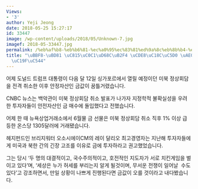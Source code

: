 ```yaml
---
Views:
- '3'
author: Yeji Jeong
date: 2018-05-25 15:27:17
id: 33447
image: /wp-content/uploads/2018/05/Unknown-7.jpg
imagef: 2018-05-33447.jpg
permalink: /%eb%af%b8-%eb%b6%81-%ec%a0%95%ec%83%81%ed%9a%8c%eb%8b%b4-%ec%b7%a8%ec%86%8c%ec%97%90-%ea%b8%88%ea%b0%92-%ec%b9%98%ec%86%9f%ec%95%84/
title: "\uBBF8-\uBD81 \uC815\uC0C1\uD68C\uB2F4 \uCDE8\uC18C\uC5D0 \uAE08\uAC12 \uCE58\
  \uC19F\uC544"
---
```


어제 도널드 트럼프 대통령이 다음 달 12일 싱가포르에서 열릴 예정이던 미북 정상회담을 전격 취소한 이후 안정자산인 금값이 꿈틀거렸습니다.

CNBC 뉴스는 백악관이 미북 정상회담 취소 발표가 나가자 지정학적 불확실성을 우려한 투자자들이 안전자산인 금 매수에 돌입했다고 전했습니다.

어제 한 때 뉴욕상업거래소에서 6월물 금 선물은 미북 정상회담 취소 직후 1% 이상 급등한 온스당 1305달러에 거래됐습니다.

헤지펀드인 브리지워터 오소시에이CM의 레이 달리오 최고경영자는 지난해 투자자들에게 미국과 북한 간의 긴장 고조를 이유로 금에 투자하라고 권고했었습니다.

그는 당시 ‘두 명의 대결적이고, 국수주의적이고, 호전적인 지도자가 서로 치킨게임을 벌이고 있다’며, ‘세상은 누가 허세를 부리는지 알게 될것이며, 무서운 전쟁이 일어날  수도 있다’고 강조하면서, 만일 상황이 나쁘게 진행된다면 금값이 오를 것이라고 내다봤습니다.
